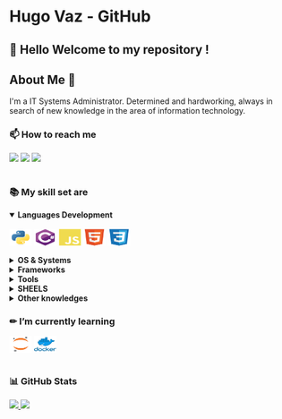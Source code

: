 # Hugo Vaz - GitHub
## 👋 Hello Welcome to my repository ! 

## About Me :memo:

I'm a IT Systems Administrator. Determined and hardworking, always in search of new knowledge in the area of information technology.

### 📫 How to reach me 
<div style="display: inline_block"> 
  <a href="https://instagram.com/sirvaz89/" target="_blank"><img src="https://img.shields.io/badge/-Instagram-%23E4405F?style=for-the-badge&logo=instagram&logoColor=white" target="_blank"></a>
  <a href = "mailto:h.vaz16@gmail.com"><img src="https://img.shields.io/badge/-Gmail-%23333?style=for-the-badge&logo=gmail&logoColor=white" target="_blank"></a>
  <a href="https://www.linkedin.com/in/hugo-vaz-9b7b8163/" target="_blank"><img src="https://img.shields.io/badge/-LinkedIn-%230077B5?style=for-the-badge&logo=linkedin&logoColor=white" target="_blank"></a> 
  <br>
  <br>
</div>

### 📚 My skill set are
<details open>
  <summary><b>Languages Development</b></summary>
<br>
  <div style="display: inline_block">
    <img align="center" alt="hv-Python" height="30" width="40" src="https://raw.githubusercontent.com/devicons/devicon/master/icons/python/python-original.svg">
    <img align="center" alt="hv-Csharp" height="30" width="40" src="https://raw.githubusercontent.com/devicons/devicon/master/icons/csharp/csharp-original.svg">
    <img align="center" alt="hv-Js" height="30" width="40" src="https://raw.githubusercontent.com/devicons/devicon/master/icons/javascript/javascript-plain.svg">
    <img align="center" alt="hv-HTML" height="30" width="40" src="https://raw.githubusercontent.com/devicons/devicon/master/icons/html5/html5-original.svg">
    <img align="center" alt="hv-CSS" height="30" width="40" src="https://raw.githubusercontent.com/devicons/devicon/master/icons/css3/css3-original.svg">
    <br>
    <br>
  </div>
</details>

<details closed>
  <summary><b>OS & Systems</b></summary>
<br>
  <ul>
    <li> Windows Server </li>
    <li> Ubuntu </li>
    <li> Cent OS</li>
  </ul>
</details>

</details>

<details closed>
  <summary><b>Frameworks</b></summary>
<br>
  <ul>
    <li>ASPNET CORE MVC</li>
  </ul>
</details>

<details closed>
  <summary><b>Tools</b></summary>
<br>
  <ul>
    <li> Visual Studio Code</li>
    <li> Visual Studio 2019</li>
    <li> Oracle Virtual Box </li>
    <li> Microsoft Office </li>
  </ul>
</details>

<details closed>
  <summary><b>SHEELS</b></summary>
<br>
  <div style="display: inline_block">
    <img align="center" alt="hv-PowerShell" height="30" width="75" src="https://img.shields.io/badge/PowerShell-5391FE?style=for-the-badge&logo=PowerShell&logoColor=white">
    <br>
    <br>
  </div>
</details>

<details closed>
  <summary><b>Other knowledges</b></summary>
<br>
  <ul>
    <li> Cloud backup</li>
    <li> Systems Virtualization </li>
    <li> Operating system installation</li>
    <li> Computer maintenance</li>
    <li> ERM (Entity Relationship Model)</li>
    <li> UML (Unified Modeling Language)</li>
  </ul>
</details>

### ✏ I’m currently learning 
<div style="display: inline_block">
  <img align="center" alt="hv-pupyter" height="30" width="40" src="https://raw.githubusercontent.com/github/explore/master/topics/jupyter-notebook/jupyter-notebook.png">
  <img align="center" alt="hv-Docker" height="30" width="40" src="https://raw.githubusercontent.com/github/explore/master/topics/docker/docker.png">
  <br>
  <br>
</div>



<!---
SirVaz/SirVaz is a ✨ special ✨ repository because its `README.md` (this file) appears on your GitHub profile.
You can click the Preview link to take a look at your changes.
--->

### 📊 GitHub Stats
<div>
  <a href="https://github.com/sirvaz">
  <img height="180em" src="https://github-readme-stats.vercel.app/api?username=sirvaz&show_icons=true&theme=nord&include_all_commits=true&count_private=true"/>
  <img height="180em" src="https://github-readme-stats.vercel.app/api/top-langs/?username=sirvaz&langs_count=7&theme=nord"/>
</div>
